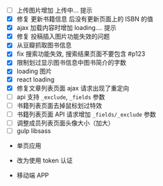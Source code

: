 
* [ ] 上传图片增加 上传中... 提示
* [x] 修复 更新书籍信息 后没有更新页面上的 ISBN 的值
* [x] ajax 加载内容时增加 loading.... 提示
* [x] 修复 投稿插入图片功能失效的问题
* [x] 从豆瓣抓取图书信息
* [x] fix 搜索功能失效, 搜索结果页面不要包含 #p123
* [x] 限制划过显示图书信息中图书简介的字数
* [x] loading 图片
* [x] react loading
* [x] 修复文章列表页面 ajax 请求出现了重定向
* [ ] api 支持 `_exclude`, `_fields` 参数
* [ ] 书籍列表页面去掉鼠标划过特效
* [ ] 书籍列表页面 API 请求增加 `_fields/_exclude` 参数
* [ ] 调整成员列表页面头像大小（加大）
* [ ] gulp libsass

* 单页应用

* 改为使用 token 认证

* 移动端 APP
